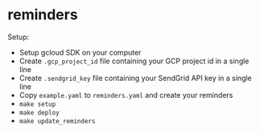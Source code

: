 # reminders

Setup:
* Setup gcloud SDK on your computer
* Create `.gcp_project_id` file containing your GCP project id in a single line
* Create `.sendgrid_key` file containing your SendGrid API key in a single line
* Copy `example.yaml` to `reminders.yaml` and create your reminders
* `make setup`
* `make deploy`
* `make update_reminders`
